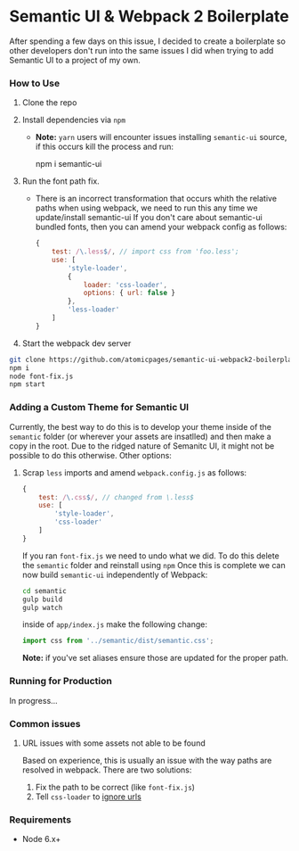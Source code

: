 Semantic UI &amp; Webpack 2 Boilerplate
=======================================

After spending a few days on this issue, I decided to create a boilerplate so other developers don't run into the same issues I did when trying to add Semantic UI to a project of my own.

### How to Use
1. Clone the repo
2. Install dependencies via `npm`
	* **Note:** `yarn` users will encounter issues installing `semantic-ui` source, if this occurs kill the process and run:

		npm i semantic-ui

3. Run the font path fix.
	* There is an incorrect transformation that occurs whith the relative paths when using webpack, we need to run this any time we update/install semantic-ui
	If you don't care about semantic-ui bundled fonts, then you can amend your webpack config as follows:

		<a name="idcurls"></a>

		~~~js
		{
			test: /\.less$/, // import css from 'foo.less';
			use: [
				'style-loader',
				{
					loader: 'css-loader',
					options: { url: false }
				},
				'less-loader'
			]
		}
		~~~

4. Start the webpack dev server

~~~bash
git clone https://github.com/atomicpages/semantic-ui-webpack2-boilerplate.git
npm i
node font-fix.js
npm start
~~~

### Adding a Custom Theme for Semantic UI
Currently, the best way to do this is to develop your theme inside of the `semantic` folder (or wherever your assets are insatlled) and then make a copy in the root. Due to the ridged nature of Semanitc UI, it might not be possible to do this otherwise. Other options:

1. Scrap `less` imports and amend `webpack.config.js` as follows:

	~~~js
	{
		test: /\.css$/, // changed from \.less$
		use: [
			'style-loader',
			'css-loader'
		]
	}
	~~~

	If you ran `font-fix.js` we need to undo what we did. To do this delete the `semantic` folder and reinstall using `npm` Once this is complete we can now build `semantic-ui` independently of Webpack:

	~~~bash
	cd semantic
	gulp build
	gulp watch
	~~~

	inside of `app/index.js` make the following change:

	~~~js
	import css from '../semantic/dist/semantic.css';
	~~~

	**Note:** if you've set aliases ensure those are updated for the proper path.

### Running for Production
In progress...

### Common issues
1. URL issues with some assets not able to be found

	Based on experience, this is usually an issue with the way paths are resolved in webpack. There are two solutions:

	1. Fix the path to be correct (like `font-fix.js`)
	2. Tell `css-loader` to [ignore urls](#idcurls)

### Requirements
* Node 6.x+
